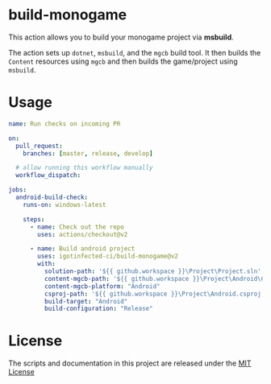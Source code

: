 # build-monogame

This action allows you to build your monogame project via **msbuild**.

The action sets up `dotnet`, `msbuild`, and the `mgcb` build tool.
It then builds the `Content` resources using `mgcb` and then builds the game/project using `msbuild`.

# Usage

```yml
name: Run checks on incoming PR

on:
  pull_request:
    branches: [master, release, develop]

  # allow running this workflow manually
  workflow_dispatch:

jobs:
  android-build-check:
    runs-on: windows-latest

    steps:
      - name: Check out the repo
        uses: actions/checkout@v2

      - name: Build android project
        uses: igotinfected-ci/build-monogame@v2
        with:
          solution-path: '${{ github.workspace }}\Project\Project.sln'
          content-mgcb-path: '${{ github.workspace }}\Project\Android\Content'
          content-mgcb-platform: "Android"
          csproj-path: '${{ github.workspace }}\Project\Android.csproj'
          build-target: "Android"
          build-configuration: "Release"
```
# License

The scripts and documentation in this project are released under the [MIT License](LICENSE)
